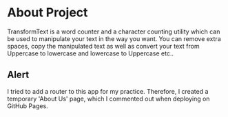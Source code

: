 # About Project

TransformText is a word counter and a character counting utility which can be used to manipulate your text in the way you want. You can remove extra spaces, copy the manipulated text as well as convert your text from Uppercase to lowercase and lowercase to Uppercase etc..


## Alert
I tried to add a router to this app for my practice. Therefore, I created a temporary 'About Us' page, which I commented out when deploying on GitHub Pages.
